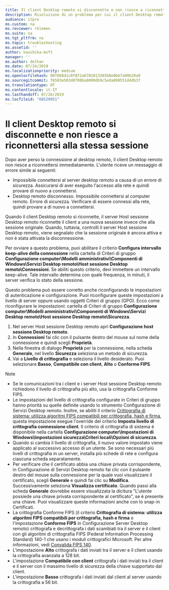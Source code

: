 ```yaml
---
title: Il client Desktop remoto si disconnette e non riesce a riconnettersi alla stessa sessione
description: Risoluzione di un problema per cui il client Desktop remoto si disconnette e non riesce a riconnettersi alla stessa sessione.
audience: itpro
ms.custom: na
ms.reviewer: rklemen
ms.suite: na
ms.tgt_pltfrm: na
ms.topic: troubleshooting
ms.assetid: ''
author: kaushika-msft
manager: ''
ms.author: delhan
ms.date: 07/24/2019
ms.localizationpriority: medium
ms.openlocfilehash: 007668d1c0f8f2a6701813385b0e0bb7a09b29a0
ms.sourcegitcommit: f6503e503d8f08ba8000db9c5eda890551d4db37
ms.translationtype: HT
ms.contentlocale: it-IT
ms.lasthandoff: 07/26/2019
ms.locfileid: "68529951"
---
```

# <a name="remote-desktop-client-disconnects-and-cant-reconnect-to-the-same-session"></a>Il client Desktop remoto si disconnette e non riesce a riconnettersi alla stessa sessione

Dopo aver perso la connessione al desktop remoto, il client Desktop remoto non riesce a riconnettersi immediatamente. L'utente riceve un messaggio di errore simile ai seguenti:

  - Impossibile connettersi al server desktop remoto a causa di un errore di sicurezza. Assicurarsi di aver eseguito l'accesso alla rete e quindi provare di nuovo a connettersi.
  - Desktop remoto disconnesso. Impossibile connettersi al computer remoto. Errore di sicurezza. Verificare di essere connessi alla rete, quindi provare a di nuovo a connettersi.

Quando il client Desktop remoto si riconnette, il server Host sessione Desktop remoto riconnette il client a una nuova sessione invece che alla sessione originale. Quando, tuttavia, controlli il server Host sessione Desktop remoto, viene segnalato che la sessione originale è ancora attiva e non è stata attivata la disconnessione.

Per ovviare a questo problema, puoi abilitare il criterio **Configura intervallo keep-alive della connessione** nella cartella di Criteri di gruppo **Configurazione computer\\Modelli amministrativi\\Componenti di Windows\\Servizi Desktop remoto\\Host sessione Desktop remoto\\Connessioni**. Se abiliti questo criterio, devi immettere un intervallo keep-alive. Tale intervallo determina con quale frequenza, in minuti, il server verifica lo stato della sessione.

Questo problema può essere corretto anche riconfigurando le impostazioni di autenticazione e configurazione. Puoi riconfigurare queste impostazioni a livello di server oppure usando oggetti Criteri di gruppo (GPO). Ecco come riconfigurare le impostazioni: cartella di Criteri di gruppo **Configurazione computer\\Modelli amministrativi\\Componenti di Windows\\Servizi Desktop remoto\\Host sessione Desktop remoto\\Sicurezza**.

1. Nel server Host sessione Desktop remoto apri **Configurazione host sessione Desktop remoto**.
2. In **Connessioni** fai clic con il pulsante destro del mouse sul nome della connessione e quindi scegli **Proprietà**.
3. Nella finestra di dialogo **Proprietà** per la connessione, nella scheda **Generale**, nel livello **Sicurezza** seleziona un metodo di sicurezza.
4. Vai a **Livello di crittografia** e seleziona il livello desiderato. Puoi selezionare **Basso**, **Compatibile con client**, **Alto** o **Conforme FIPS**.

> [!NOTE]  
>  - Se le comunicazioni tra i client e i server Host sessione Desktop remoto richiedono il livello di crittografia più alto, usa la crittografia Conforme FIPS.
>  - Le impostazioni del livello di crittografia configurate in Criteri di gruppo hanno priorità su quelle definite usando lo strumento Configurazione di Servizi Desktop remoto. Inoltre, se abiliti il criterio [Crittografia di sistema: utilizza algoritmi FIPS compatibili per crittografia, hash e firma](https://docs.microsoft.com/en-us/windows/security/threat-protection/security-policy-settings/system-cryptography-use-fips-compliant-algorithms-for-encryption-hashing-and-signing), questa impostazione esegue l'override del criterio **Imposta livello di crittografia connessione client**. Il criterio di crittografia di sistema è disponibile nella cartella **Configurazione computer\\Impostazioni di Windows\\Impostazioni sicurezza\\Criteri locali\\Opzioni di sicurezza**.
>  - Quando si cambia il livello di crittografia, il nuovo valore impostato viene applicato al successivo accesso di un utente. Se sono necessari più livelli di crittografia in un server, installa più schede di rete e configura ciascuna scheda separatamente.
>  - Per verificare che il certificato abbia una chiave privata corrispondente, in Configurazione di Servizi Desktop remoto fai clic con il pulsante destro del mouse sulla connessione per la quale vuoi visualizzare il certificato, scegli **Generale** e quindi fai clic su **Modifica**. Successivamente seleziona **Visualizza certificato**. Quando passi alla scheda **Generale** dovrebbe essere visualizzata la dicitura "L'utente possiede una chiave privata corrispondente al certificato", se è presente una chiave. Puoi visualizzare queste informazioni anche con lo snap-in Certificati.
>  - La crittografia Conforme FIPS (il criterio **Crittografia di sistema: utilizza algoritmi FIPS compatibili per crittografia, hash e firma** o l'impostazione **Conforme FIPS** in Configurazione Server Desktop remoto) crittografa e decrittografa i dati scambiati tra il server e il client con gli algoritmi di crittografia FIPS (Federal Information Processing Standard) 140-1 che usano i moduli crittografici Microsoft. Per altre informazioni, vedi [Convalida FIPS 140](https://docs.microsoft.com/windows/security/threat-protection/fips-140-validation).
>  - L'impostazione **Alto** crittografa i dati inviati tra il server e il client usando la crittografia avanzata a 128 bit.
>  - L'impostazione **Compatibile con client** crittografa i dati inviati tra il client e il server con il massimo livello di sicurezza della chiave supportato dal client.
>  - L'impostazione **Basso** crittografa i dati inviati dal client al server usando la crittografia a 56 bit.
